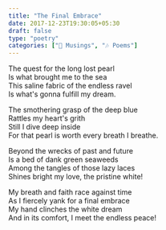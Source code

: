 ```yaml
---  
title: "The Final Embrace"  
date: 2017-12-23T19:30:05+05:30  
draft: false  
type: "poetry"  
categories: ["💭 Musings", "🎶 Poems"]  
---  
```

  
The quest for the long lost pearl  
Is what brought me to the sea  
This saline fabric of the endless ravel  
Is what's gonna fulfill my dream.  
  
The smothering grasp of the deep blue  
Rattles my heart's grith  
Still I dive deep inside  
For that pearl is worth every breath I breathe.  
  
Beyond the wrecks of past and future  
Is a bed of dank green seaweeds  
Among the tangles of those lazy laces  
Shines bright my love, the pristine white!  
  
  
My breath and faith race against time  
As I fiercely yank for a final embrace  
My hand clinches the white dream  
And in its comfort, I meet the endless peace!  
